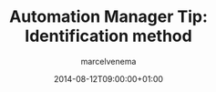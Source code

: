 ---
title: "Automation Manager Tip: Identification method"
date: 2014-08-12T09:00:00+01:00
images: ["title.jpg"]
draft: false
tags: ["RES Software"]
author: "marcelvenema"
---